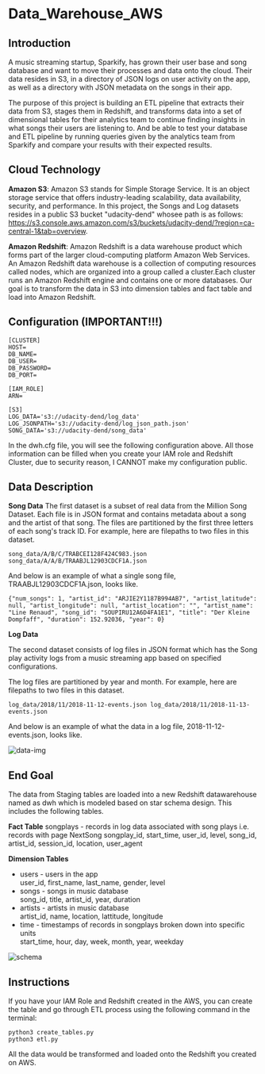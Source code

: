# Data_Warehouse_AWS

## Introduction 
A music streaming startup, Sparkify, has grown their user base and song database and want to move their processes and data onto the cloud. Their data resides in S3, in a directory of JSON logs on user activity on the app, as well as a directory with JSON metadata on the songs in their app.

The purpose of this project is building an ETL pipeline that extracts their data from S3, stages them in Redshift, and transforms data into a set of dimensional tables for their analytics team to continue finding insights in what songs their users are listening to. And be able to test your database and ETL pipeline by running queries given  by the analytics team from Sparkify and compare your results with their expected results.

## Cloud Technology 

**Amazon S3**: Amazon S3 stands for Simple Storage Service. It is an object storage service that offers industry-leading scalability, data availability, security, and performance. In this project, the Songs and Log datasets resides in a public S3 bucket "udacity-dend" whosee path is as follows: https://s3.console.aws.amazon.com/s3/buckets/udacity-dend/?region=ca-central-1&tab=overview. 

**Amazon Redshift**: Amazon Redshift is a data warehouse product which forms part of the larger cloud-computing platform Amazon Web Services. An Amazon Redshift data warehouse is a collection of computing resources called nodes, which are organized into a group called a cluster.Each cluster runs an Amazon Redshift engine and contains one or more databases. Our goal is to transform the data in S3 into dimension tables and fact table and load into Amazon Redshift. 

## Configuration (IMPORTANT!!!) 

```
[CLUSTER]
HOST= 
DB_NAME= 
DB_USER= 
DB_PASSWORD= 
DB_PORT= 

[IAM_ROLE]
ARN= 

[S3]
LOG_DATA='s3://udacity-dend/log_data'
LOG_JSONPATH='s3://udacity-dend/log_json_path.json'
SONG_DATA='s3://udacity-dend/song_data'
```

In the dwh.cfg file, you will see the following configuration above. All those information can be filled when you create your IAM role and Redshift Cluster, due to security reason, I CANNOT make my configuration public. 

## Data Description 

**Song Data** 
The first dataset is a subset of real data from the Million Song Dataset. Each file is in JSON format and contains metadata about a song and the artist of that song. The files are partitioned by the first three letters of each song's track ID. For example, here are filepaths to two files in this dataset.

```song_data/A/B/C/TRABCEI128F424C983.json song_data/A/A/B/TRAABJL12903CDCF1A.json```

And below is an example of what a single song file, TRAABJL12903CDCF1A.json, looks like.

```{"num_songs": 1, "artist_id": "ARJIE2Y1187B994AB7", "artist_latitude": null, "artist_longitude": null, "artist_location": "", "artist_name": "Line Renaud", "song_id": "SOUPIRU12A6D4FA1E1", "title": "Der Kleine Dompfaff", "duration": 152.92036, "year": 0}```

**Log Data** 

The second dataset consists of log files in JSON format which has the Song play activity logs from a music streaming app based on specified configurations.

The log files are partitioned by year and month. For example, here are filepaths to two files in this dataset.

```log_data/2018/11/2018-11-12-events.json log_data/2018/11/2018-11-13-events.json```

And below is an example of what the data in a log file, 2018-11-12-events.json, looks like.

![data-img](log-data.png)

## End Goal 
The data from Staging tables are loaded into a new Redshift datawarehouse named as dwh which is modeled based on star schema design. This includes the following tables.

**Fact Table**
songplays - records in log data associated with song plays i.e. records with page NextSong
songplay_id, start_time, user_id, level, song_id, artist_id, session_id, location, user_agent

**Dimension Tables**
* users - users in the app<br/>
user_id, first_name, last_name, gender, level
* songs - songs in music database<br/>
song_id, title, artist_id, year, duration
* artists - artists in music database<br/>
artist_id, name, location, lattitude, longitude
* time - timestamps of records in songplays broken down into specific units<br/>
start_time, hour, day, week, month, year, weekday

![schema](schema.jpg)

## Instructions
If you have your IAM Role and Redshift created in the AWS, you can create the table and go through ETL process using the following command in the terminal: 

```
python3 create_tables.py 
python3 etl.py
```

All the data would be transformed and loaded onto the Redshift you created on AWS.
